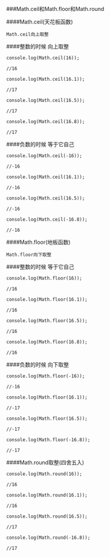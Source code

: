 ###Math.ceil和Math.floor和Math.round

####Math.ceil(天花板函数)

    Math.ceil向上取整
    
####整数的时候 向上取整
    
    

    console.log(Math.ceil(16));

    //16

    console.log(Math.ceil(16.1));

    //17

    console.log(Math.ceil(16.5));

    //17

    console.log(Math.ceil(16.8));

    //17


####负数的时候 等于它自己

    console.log(Math.ceil(-16));

    //-16

    console.log(Math.ceil(16.1));

    //-16

    console.log(Math.ceil(16.5));

    //-16

    console.log(Math.ceil(-16.8));

    //-16
    



####Math.floor(地板函数)

    Math.floor向下取整

    

####整数的时候 等于它自己

    

    

    console.log(Math.floor(16));

    //16

    console.log(Math.floor(16.1));

    //16

    console.log(Math.floor(16.5));

    //16

    console.log(Math.floor(16.8));

    //16

####负数的时候 向下取整

    console.log(Math.floor(-16));

    //-16

    console.log(Math.floor(16.1));

    //-17

    console.log(Math.floor(16.5));

    //-17

    console.log(Math.floor(-16.8));

    //-17


####Math.round取整(四舍五入)

    console.log(Math.round(16));

    //16

    console.log(Math.round(16.1));

    //16

    console.log(Math.round(16.5));

    //17

    console.log(Math.round(-16.8));

    //17

